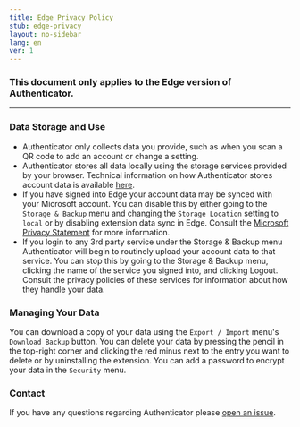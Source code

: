 ```yaml
---
title: Edge Privacy Policy
stub: edge-privacy
layout: no-sidebar
lang: en
ver: 1
---
```


### This document only applies to the Edge version of Authenticator.

---

### Data Storage and Use

- Authenticator only collects data you provide, such as when you scan a QR code to add an account or change a setting.
- Authenticator stores all data locally using the storage services provided by your browser. Technical information on how Authenticator stores account data is available [here](https://developer.mozilla.org/en-US/docs/Mozilla/Add-ons/WebExtensions/API/storage).
- If you have signed into Edge your account data may be synced with your Microsoft account. You can disable this by either going to the `Storage & Backup` menu and changing the `Storage Location` setting to `local` or by disabling extension data sync in Edge. Consult the [Microsoft Privacy Statement](https://privacy.microsoft.com/en-US/privacystatement) for more information.
- If you login to any 3rd party service under the Storage & Backup menu Authenticator will begin to routinely upload your account data to that service. You can stop this by going to the Storage & Backup menu, clicking the name of the service you signed into, and clicking Logout. Consult the privacy policies of these services for information about how they handle your data.

### Managing Your Data

You can download a copy of your data using the `Export / Import` menu's `Download Backup` button. You can delete your data by pressing the pencil in the top-right corner and clicking the red minus next to the entry you want to delete or by uninstalling the extension. You can add a password to encrypt your data in the `Security` menu. 

### Contact

If you have any questions regarding Authenticator please [open an issue](https://github.com/Authenticator-Extension/Authenticator/issues/new).
